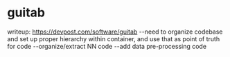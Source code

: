 # guitab

writeup: https://devpost.com/software/guitab
--need to organize codebase and set up proper hierarchy within container, and use that as point of truth for code
--organize/extract NN code
--add data pre-processing code
